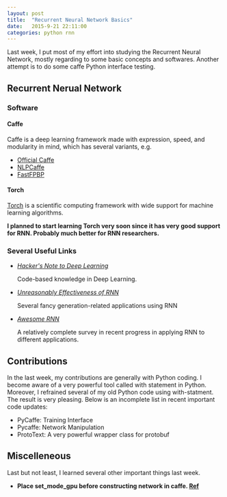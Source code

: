 ```yaml
---
layout: post
title:  "Recurrent Neural Network Basics"
date:   2015-9-21 22:11:00
categories: python rnn
---
```



Last week, I put most of my effort into studying the Recurrent Neural Network, mostly regarding to some basic concepts and softwares. Another attempt is to do some caffe Python interface testing. 

## Recurrent Nerual Network 

### Software 

#### Caffe
 
Caffe is a deep learning framework made with expression, speed, and modularity in mind, which has several variants, e.g.

* [Official Caffe](https://github.com/BVLC/caffe)
* [NLPCaffe](https://github.com/Russell91/nlpcaffe)
* [FastFPBP](https://github.com/myfavouritekk/caffe/tree/FastFPBP)
 
#### Torch 

[Torch](http://torch.ch/) is a scientific computing framework with wide support for machine learning algorithms.

**I planned to start learning Torch very soon since it has very good support for RNN. Probably much better for RNN researchers.**

### Several Useful Links

- [*Hacker's Note to Deep Learning*](http://karpathy.github.io/neuralnets/)
	
	Code-based knowledge in Deep Learning.
- [*Unreasonably Effectiveness of RNN*](http://karpathy.github.io/2015/05/21/rnn-effectiveness/)
	
	Several fancy generation-related applications using RNN 
- [*Awesome RNN*](http://jiwonkim.org/awesome-rnn/)

	A relatively complete survey in recent progress in applying RNN to different applications. 
	
## Contributions 

In the last week, my contributions are generally with Python coding. I become aware of a very powerful tool called with statement in Python. Moreover, I refrained several of my old Python code using with-statment. The result is very pleasing. Below is an incomplete list in recent important code updates: 

*	PyCaffe: Training Interface 
*	Pycaffe: Network Manipulation
* 	ProtoText: A very powerful wrapper class for protobuf
	
## Miscelleneous

Last but not least, I learned several other important things last week.

* **Place set_mode_gpu before constructing network in caffe. [Ref](https://github.com/BVLC/caffe/issues/3053)** 
	
	
	
	

